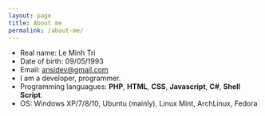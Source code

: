 ```yaml
---
layout: page
title: About me
permalink: /about-me/
---
```


* Real name: Le Minh Tri
* Date of birth: 09/05/1993
* Email: [ansidev@gmail.com](mailto:ansidev@gmail.com)
* I am a developer, programmer.
* Programming languagues: **PHP**, **HTML**, **CSS**, **Javascript**, **C#**, **Shell Script**.
* OS: Windows XP/7/8/10, Ubuntu (mainly), Linux Mint, ArchLinux, Fedora
